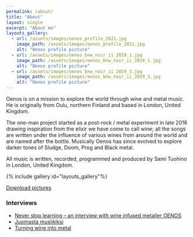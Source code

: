 ```yaml
---
permalink: /about/
title: "About"
layout: single
excerpt: "About me"
layouts_gallery:
  - url: /assets/images/oenos_profile_2021.jpg
    image_path: /assets/images/oenos_profile_2021.jpg
    alt: "Oenos profile picture"
  - url: /assets/images/oenos_bnw_noir_ii_2019_1.jpg
    image_path: /assets/images/oenos_bnw_noir_ii_2019_1.jpg
    alt: "Oenos profile picture"
  - url: /assets/images/oenos_bnw_noir_ii_2019_3.jpg
    image_path: /assets/images/oenos_bnw_noir_ii_2019_3.jpg
    alt: "Oenos profile picture"
---
```


Oenos is on a mission to explore the world through wine and metal music. He is originally from Oulu, northern Finland and based in London, United Kingdom.

The one-man project started as a post-rock / metal experiment in late 2016 drawing inspiration from the elixir we have come to call wine; all the songs are written under the influence of various wines from around the world and are named after the bottle. Musically Oenos has since evolved to explore darker tones of Sludge, Doom, Prog and Black metal.

All music is written, recorded, programmed and produced by Sami Tuohino in London, United Kingdom.

{% include gallery id="layouts_gallery"%}

[Download pictures](https://drive.google.com/open?id=1QPH-CvKNTTdTDTf_S7XLQM_WgivpLjki)

### Interviews

- [Never stop learning – an interview with wine infused metaller OENOS](https://idioteq.com/never-stop-learning-an-interview-with-wine-infused-metaller-oenos/)
- [Juomasta musiikiksi](https://issuu.com/forum24/docs/f24_20180412/21)
- [Turning wine into metal](https://idioteq.com/introducing-wine-infused-post-rock-metal-act-oenos/)
